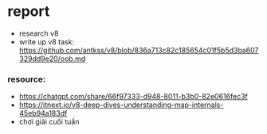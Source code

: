 # report
- research v8
- write up v8 task: https://github.com/antkss/v8/blob/836a713c82c185654c01f5b5d3ba607329dd9e20/oob.md
### resource:
- https://chatgpt.com/share/66f97333-d948-8011-b3b0-82e0616fec3f 
- https://itnext.io/v8-deep-dives-understanding-map-internals-45eb94a183df
- chơi giải cuối tuần
